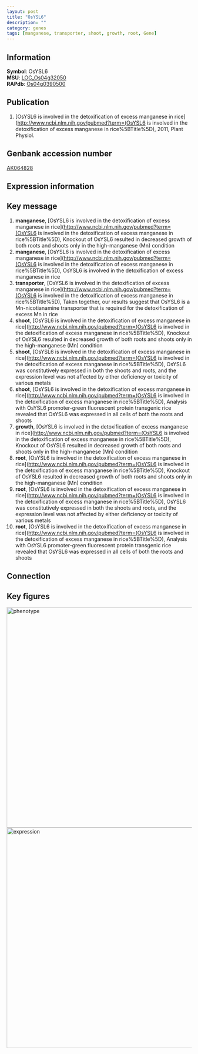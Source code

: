 ```yaml
---
layout: post
title: "OsYSL6"
description: ""
category: genes
tags: [manganese, transporter, shoot, growth, root, Gene]
---
```


## Information
__Symbol__: OsYSL6  
__MSU__: [LOC_Os04g32050](http://rice.plantbiology.msu.edu/cgi-bin/ORF_infopage.cgi?orf=LOC_Os04g32050)  
__RAPdb__: [Os04g0390500](http://rapdb.dna.affrc.go.jp/viewer/gbrowse_details/irgsp1?name=Os04g0390500)  

## Publication
1. [OsYSL6 is involved in the detoxification of excess manganese in rice](http://www.ncbi.nlm.nih.gov/pubmed?term=(OsYSL6 is involved in the detoxification of excess manganese in rice%5BTitle%5D), 2011, Plant Physiol.

## Genbank accession number
[AK064828](http://www.ncbi.nlm.nih.gov/nuccore/AK064828)

## Expression information

## Key message
1. __manganese__, [OsYSL6 is involved in the detoxification of excess manganese in rice](http://www.ncbi.nlm.nih.gov/pubmed?term=(OsYSL6 is involved in the detoxification of excess manganese in rice%5BTitle%5D),  Knockout of OsYSL6 resulted in decreased growth of both roots and shoots only in the high-manganese (Mn) condition
2. __manganese__, [OsYSL6 is involved in the detoxification of excess manganese in rice](http://www.ncbi.nlm.nih.gov/pubmed?term=(OsYSL6 is involved in the detoxification of excess manganese in rice%5BTitle%5D), OsYSL6 is involved in the detoxification of excess manganese in rice
3. __transporter__, [OsYSL6 is involved in the detoxification of excess manganese in rice](http://www.ncbi.nlm.nih.gov/pubmed?term=(OsYSL6 is involved in the detoxification of excess manganese in rice%5BTitle%5D),  Taken together, our results suggest that OsYSL6 is a Mn-nicotianamine transporter that is required for the detoxification of excess Mn in rice
4. __shoot__, [OsYSL6 is involved in the detoxification of excess manganese in rice](http://www.ncbi.nlm.nih.gov/pubmed?term=(OsYSL6 is involved in the detoxification of excess manganese in rice%5BTitle%5D),  Knockout of OsYSL6 resulted in decreased growth of both roots and shoots only in the high-manganese (Mn) condition
5. __shoot__, [OsYSL6 is involved in the detoxification of excess manganese in rice](http://www.ncbi.nlm.nih.gov/pubmed?term=(OsYSL6 is involved in the detoxification of excess manganese in rice%5BTitle%5D),  OsYSL6 was constitutively expressed in both the shoots and roots, and the expression level was not affected by either deficiency or toxicity of various metals
6. __shoot__, [OsYSL6 is involved in the detoxification of excess manganese in rice](http://www.ncbi.nlm.nih.gov/pubmed?term=(OsYSL6 is involved in the detoxification of excess manganese in rice%5BTitle%5D),  Analysis with OsYSL6 promoter-green fluorescent protein transgenic rice revealed that OsYSL6 was expressed in all cells of both the roots and shoots
7. __growth__, [OsYSL6 is involved in the detoxification of excess manganese in rice](http://www.ncbi.nlm.nih.gov/pubmed?term=(OsYSL6 is involved in the detoxification of excess manganese in rice%5BTitle%5D),  Knockout of OsYSL6 resulted in decreased growth of both roots and shoots only in the high-manganese (Mn) condition
8. __root__, [OsYSL6 is involved in the detoxification of excess manganese in rice](http://www.ncbi.nlm.nih.gov/pubmed?term=(OsYSL6 is involved in the detoxification of excess manganese in rice%5BTitle%5D),  Knockout of OsYSL6 resulted in decreased growth of both roots and shoots only in the high-manganese (Mn) condition
9. __root__, [OsYSL6 is involved in the detoxification of excess manganese in rice](http://www.ncbi.nlm.nih.gov/pubmed?term=(OsYSL6 is involved in the detoxification of excess manganese in rice%5BTitle%5D),  OsYSL6 was constitutively expressed in both the shoots and roots, and the expression level was not affected by either deficiency or toxicity of various metals
10. __root__, [OsYSL6 is involved in the detoxification of excess manganese in rice](http://www.ncbi.nlm.nih.gov/pubmed?term=(OsYSL6 is involved in the detoxification of excess manganese in rice%5BTitle%5D),  Analysis with OsYSL6 promoter-green fluorescent protein transgenic rice revealed that OsYSL6 was expressed in all cells of both the roots and shoots

## Connection

## Key figures
<img src="http://ricencode.github.io/images/OsYSL6.pheno.png" alt="phenotype"  style="width: 600px;"/>

<img src="http://ricencode.github.io/images/OsYSL6.exp.png" alt="expression"  style="width: 600px;"/>



